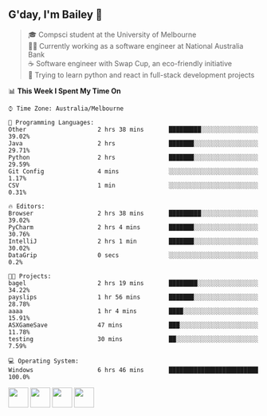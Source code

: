 ## G'day, I'm Bailey 👋

> 🎓 Compsci student at the University of Melbourne <br>
> 👨‍💻 Currently working as a software engineer at National Australia Bank <br>
> ☕️ Software engineer with Swap Cup, an eco-friendly initiative <br>
> 🌱 Trying to learn python and react in full-stack development projects

<!--START_SECTION:waka-->
📊 **This Week I Spent My Time On** 

```text
⌚︎ Time Zone: Australia/Melbourne

💬 Programming Languages: 
Other                    2 hrs 38 mins       █████████░░░░░░░░░░░░░░░░   39.02% 
Java                     2 hrs               ███████░░░░░░░░░░░░░░░░░░   29.71% 
Python                   2 hrs               ███████░░░░░░░░░░░░░░░░░░   29.59% 
Git Config               4 mins              ░░░░░░░░░░░░░░░░░░░░░░░░░   1.17% 
CSV                      1 min               ░░░░░░░░░░░░░░░░░░░░░░░░░   0.31%

🔥 Editors: 
Browser                  2 hrs 38 mins       █████████░░░░░░░░░░░░░░░░   39.02% 
PyCharm                  2 hrs 4 mins        ███████░░░░░░░░░░░░░░░░░░   30.76% 
IntelliJ                 2 hrs 1 min         ███████░░░░░░░░░░░░░░░░░░   30.02% 
DataGrip                 0 secs              ░░░░░░░░░░░░░░░░░░░░░░░░░   0.2%

🐱‍💻 Projects: 
bagel                    2 hrs 19 mins       ████████░░░░░░░░░░░░░░░░░   34.22% 
payslips                 1 hr 56 mins        ███████░░░░░░░░░░░░░░░░░░   28.78% 
aaaa                     1 hr 4 mins         ████░░░░░░░░░░░░░░░░░░░░░   15.91% 
ASXGameSave              47 mins             ███░░░░░░░░░░░░░░░░░░░░░░   11.78% 
testing                  30 mins             ██░░░░░░░░░░░░░░░░░░░░░░░   7.59%

💻 Operating System: 
Windows                  6 hrs 46 mins       █████████████████████████   100.0%

```


<!--END_SECTION:waka-->

[<img height="40px" src="https://img.icons8.com/ios-filled/2x/linkedin.png">](https://linkedin.com/in/baileybutler1)
[<img height="40px" src="https://img.icons8.com/ios-filled/2x/github.png">](https://github.com/baely)
[<img height="40px" src="https://img.icons8.com/ios-filled/2x/salesforce.png">](https://trailblazer.me/id/baileybutler)
[<img height="40px" src="https://img.icons8.com/ios-filled/2x/instagram.png">](https://instagram.com/bae1y)
